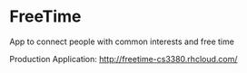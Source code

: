 FreeTime
========

App to connect people with common interests and free time 

Production Application: http://freetime-cs3380.rhcloud.com/
